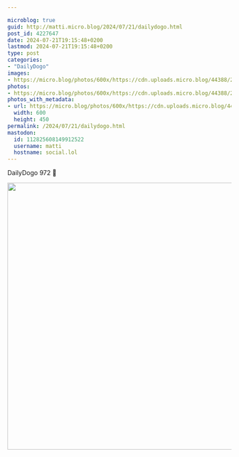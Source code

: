 ```yaml
---

microblog: true
guid: http://matti.micro.blog/2024/07/21/dailydogo.html
post_id: 4227647
date: 2024-07-21T19:15:48+0200
lastmod: 2024-07-21T19:15:48+0200
type: post
categories:
- "DailyDogo"
images:
- https://micro.blog/photos/600x/https://cdn.uploads.micro.blog/44388/2024/9830564cfddb466d8e253526dabb0c00.jpg
photos:
- https://micro.blog/photos/600x/https://cdn.uploads.micro.blog/44388/2024/9830564cfddb466d8e253526dabb0c00.jpg
photos_with_metadata:
- url: https://micro.blog/photos/600x/https://cdn.uploads.micro.blog/44388/2024/9830564cfddb466d8e253526dabb0c00.jpg
  width: 600
  height: 450
permalink: /2024/07/21/dailydogo.html
mastodon:
  id: 112825608149912522
  username: matti
  hostname: social.lol
---
```

DailyDogo 972 🐶

<img src="https://micro.blog/photos/600x/https://blog.martin-haehnel.de/uploads/2024/9830564cfddb466d8e253526dabb0c00.jpg" width="600" alt="" />
